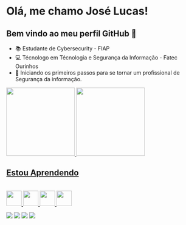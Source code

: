 # Olá, me chamo José Lucas! 

## Bem vindo ao meu perfil GitHub 👋


- 📚 Estudante de Cybersecurity - FIAP
- 💻 Técnologo em Técnologia e Segurança da Informação - Fatec Ourinhos
- 💪 Iniciando os primeiros passos para se tornar um profissional de Segurança da informação.

<div>
  <a href="https://github.com/camilafernanda">
  <img height="180em" src="https://github-readme-stats.vercel.app/api/top-langs/?username=Runado&layout=compact&langs_count=7&theme=dracula"/>
  <img height="180em" src="https://github-readme-stats.vercel.app/api?username=runado&show_icons=true&theme=dracula&include_all_commits=true&count_private=true"/>
</div>
  
## Estou Aprendendo 
  
<div style="display: inline_block"><br>
  <img height="40" width="40" src="https://cdn.jsdelivr.net/gh/devicons/devicon/icons/python/python-original.svg">  
  <img src="https://cdn.jsdelivr.net/gh/devicons/devicon/icons/linux/linux-original.svg" width="40" height="40"/>       
  <img src="https://cdn.jsdelivr.net/gh/devicons/devicon/icons/arduino/arduino-original.svg" width="40" height="40"/>
  <img src="https://cdn.jsdelivr.net/gh/devicons/devicon/icons/git/git-original.svg" width="40" height="40"/> 
</div>
  
 
 
<div> 
 
  <a href="https://wa.me/5514996521364?text=Boa+tarde%2C+tudo+bem+%3F" target="_blank"><img src="https://img.shields.io/badge/WhatsApp-25D366?style=for-the-badge&logo=whatsapp&logoColor=white" target="_blank"></a>
  <a href="https://www.instagram.com/jose_lucasl/" target="_blank"><img src="https://img.shields.io/badge/-Instagram-%23E4405F?style=for-the-badge&logo=instagram&logoColor=white" target="_blank"></a>
  <a href = "mailto:jose.lima53@fatec.sp.gov.br"><img src="https://img.shields.io/badge/-Gmail-%23333?style=for-the-badge&logo=gmail&logoColor=white" target="_blank"></a>
  <a href="https://www.linkedin.com/in/zelucasourinhos/" target="_blank"><img src="https://img.shields.io/badge/-LinkedIn-%230077B5?style=for-the-badge&logo=linkedin&logoColor=white" target="_blank"></a> 
 
 
</div>
